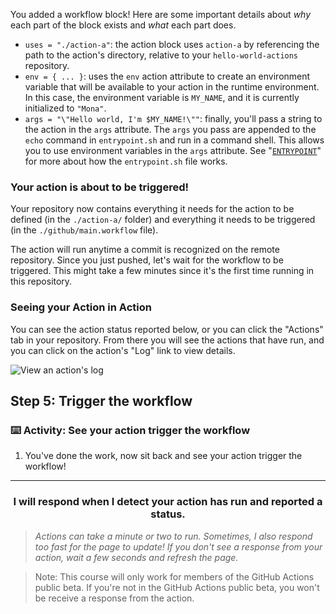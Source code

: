 You added a workflow block! Here are some important details about _why_ each part of the block exists and _what_ each part does.

- `uses = "./action-a"`: the action block uses `action-a` by referencing the path to the action's directory, relative to your `hello-world-actions` repository.
- `env = { ... }`: uses the `env` action attribute to create an environment variable that will be available to your action in the runtime environment. In this case, the environment variable is `MY_NAME`, and it is currently initialized to `"Mona"`.
-  `args = "\"Hello world, I'm $MY_NAME!\""`: finally, you'll pass a string to the action in the `args` attribute. The `args` you pass are appended to the `echo` command in `entrypoint.sh` and run in a command shell. This allows you to use environment variables in the `args` attribute. See "[`ENTRYPOINT`](https://developer.github.com/actions/creating-github-actions/creating-a-docker-container/#entrypoint)" for more about how the `entrypoint.sh` file works.

### Your action is about to be triggered!

Your repository now contains everything it needs for the action to be defined (in the `./action-a/` folder) and everything it needs to be triggered (in the `./github/main.workflow` file).

The action will run anytime a commit is recognized on the remote repository. Since you just pushed, let's wait for the workflow to be triggered. This might take a few minutes since it's the first time running in this repository.

### Seeing your Action in Action

You can see the action status reported below, or you can click the "Actions" tab in your repository. From there you will see the actions that have run, and you can click on the action's "Log" link to view details.

![View an action's log](https://developer.github.com/assets/images/actions-view-log.png)

## Step 5: Trigger the workflow

### :keyboard: Activity: See your action trigger the workflow

1. You've done the work, now sit back and see your action trigger the workflow!

<hr>
<h3 align="center">I will respond when I detect your action has run and reported a status.</h3>

> _Actions can take a minute or two to run. Sometimes, I also respond too fast for the page to update! If you don't see a response from your action, wait a few seconds and refresh the page._

> Note: This course will only work for members of the GitHub Actions public beta. If you're not in the GitHub Actions public beta, you won't be receive a response from the action.